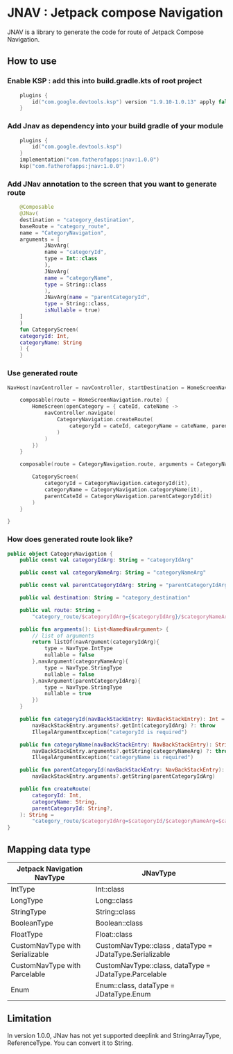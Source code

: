 # JNAV : Jetpack compose Navigation 
JNAV is a library to generate the code for route of Jetpack Compose Navigation.

## How to use
### Enable KSP : add this into build.gradle.kts of root project 
```kotlin
    plugins {
        id("com.google.devtools.ksp") version "1.9.10-1.0.13" apply false
    }
```
###  Add Jnav as dependency into your build gradle of your module
```kotlin
    plugins {
        id("com.google.devtools.ksp")
    }
    implementation("com.fatherofapps:jnav:1.0.0")
    ksp("com.fatherofapps:jnav:1.0.0")
```

### Add JNav annotation to the screen that you want to generate route
```kotlin
    @Composable
    @JNav(
    destination = "category_destination",
    baseRoute = "category_route",
    name = "CategoryNavigation",
    arguments = [
            JNavArg(
            name = "categoryId",
            type = Int::class
            ),
            JNavArg(
            name = "categoryName",
            type = String::class
            ),
            JNavArg(name = "parentCategoryId",
            type = String::class,
            isNullable = true)
    ]
    )
    fun CategoryScreen(
    categoryId: Int,
    categoryName: String
    ) {
    }
```

### Use generated route
```kotlin
NavHost(navController = navController, startDestination = HomeScreenNavigation.route) {

    composable(route = HomeScreenNavigation.route) {
        HomeScreen(openCategory = { cateId, cateName ->
            navController.navigate(
                CategoryNavigation.createRoute(
                    categoryId = cateId, categoryName = cateName, parentCategoryId = null
                )
            )
        })
    }

    composable(route = CategoryNavigation.route, arguments = CategoryNavigation.arguments()) {

        CategoryScreen(
            categoryId = CategoryNavigation.categoryId(it),
            categoryName = CategoryNavigation.categoryName(it),
            parentCateId = CategoryNavigation.parentCategoryId(it)
        )
    }

}
```

### How does generated route look like?
```kotlin
public object CategoryNavigation {
    public const val categoryIdArg: String = "categoryIdArg"

    public const val categoryNameArg: String = "categoryNameArg"

    public const val parentCategoryIdArg: String = "parentCategoryIdArg"

    public val destination: String = "category_destination"

    public val route: String =
        "category_route/$categoryIdArg={$categoryIdArg}/$categoryNameArg={$categoryNameArg}?$parentCategoryIdArg={$parentCategoryIdArg}"

    public fun arguments(): List<NamedNavArgument> {
        // list of arguments
        return listOf(navArgument(categoryIdArg){
            type = NavType.IntType
            nullable = false
        },navArgument(categoryNameArg){
            type = NavType.StringType
            nullable = false
        },navArgument(parentCategoryIdArg){
            type = NavType.StringType
            nullable = true
        })
    }

    public fun categoryId(navBackStackEntry: NavBackStackEntry): Int =
        navBackStackEntry.arguments?.getInt(categoryIdArg) ?: throw
        IllegalArgumentException("categoryId is required")

    public fun categoryName(navBackStackEntry: NavBackStackEntry): String =
        navBackStackEntry.arguments?.getString(categoryNameArg) ?: throw
        IllegalArgumentException("categoryName is required")

    public fun parentCategoryId(navBackStackEntry: NavBackStackEntry): String? =
        navBackStackEntry.arguments?.getString(parentCategoryIdArg)

    public fun createRoute(
        categoryId: Int,
        categoryName: String,
        parentCategoryId: String?,
    ): String =
        "category_route/$categoryIdArg=$categoryId/$categoryNameArg=$categoryName?$parentCategoryIdArg=$parentCategoryId"
}
```

## Mapping data type
| Jetpack Navigation NavType | JNavType                                                 | 
|----------------------------|----------------------------------------------------------| 
| IntType                    | Int::class                                               |
| LongType                   | Long::class                                              |
| StringType                 | String::class                                            |
| BooleanType                | Boolean::class                                           |
| FloatType                  | Float::class                                             |
| CustomNavType with Serializable   | CustomNavType::class , dataType = JDataType.Serializable |
| CustomNavType with Parcelable | CustomNavType::class, dataType = JDataType.Parcelable |
| Enum | Enum::class, dataType = JDataType.Enum |

## Limitation
In version 1.0.0, JNav has not yet supported deeplink and StringArrayType, ReferenceType. You can convert it to String.